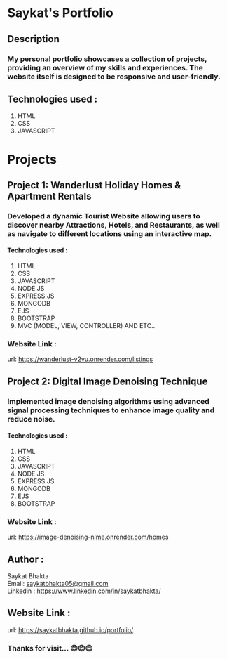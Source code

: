 ﻿# Saykat's Portfolio

## Description
### My personal portfolio showcases a collection of projects, providing an overview of my skills and experiences. The website itself is designed to be responsive and user-friendly.

## Technologies used :
   1. HTML
   2. CSS
   3. JAVASCRIPT

# Projects
## Project 1: Wanderlust Holiday Homes & Apartment Rentals
### Developed a dynamic Tourist Website allowing users to discover nearby Attractions, Hotels, and Restaurants, as well as navigate to different locations using an interactive map. 

#### Technologies used :
   1. HTML
   2. CSS
   3. JAVASCRIPT
   4. NODE.JS
   5. EXPRESS.JS
   6. MONGODB
   7. EJS
   8. BOOTSTRAP
   9. MVC (MODEL, VIEW, CONTROLLER) AND ETC..

### Website Link :
url: https://wanderlust-v2vu.onrender.com/listings

## Project 2: Digital Image Denoising Technique 
### Implemented image denoising algorithms using advanced signal processing techniques to enhance image quality and reduce noise. 

#### Technologies used :
   1. HTML
   2. CSS
   3. JAVASCRIPT
   4. NODE.JS
   5. EXPRESS.JS
   6. MONGODB
   7. EJS
   8. BOOTSTRAP

### Website Link :
url: https://image-denoising-nlme.onrender.com/homes

## Author :
   Saykat Bhakta
   <br>
   Email: saykatbhakta05@gmail.com
   <br>
   Linkedin : https://www.linkedin.com/in/saykatbhakta/

## Website Link :
url: https://saykatbhakta.github.io/portfolio/


### Thanks for visit... 😊😊😊
